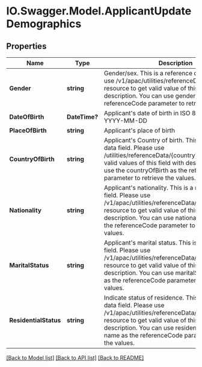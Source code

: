 # IO.Swagger.Model.ApplicantUpdateDemographics
## Properties

Name | Type | Description | Notes
------------ | ------------- | ------------- | -------------
**Gender** | **string** | Gender/sex. This is a reference data field. Please use /v1/apac/utilities/referenceData/{gender} resource to get valid value of this field with description. You can use gender field name as the referenceCode parameter to retrieve the values. | [optional] 
**DateOfBirth** | **DateTime?** | Applicant&#x27;s date of birth in  ISO 8601 date format YYYY-MM-DD | [optional] 
**PlaceOfBirth** | **string** | Applicant&#x27;s place of birth | [optional] 
**CountryOfBirth** | **string** | Applicant&#x27;s Country of birth. This is a reference data field. Please use /utilities/referenceData/{country} resource to get valid values of this field with descriptions. You can use the countryOfBirth as the referenceCode parameter to retrieve the values. | [optional] 
**Nationality** | **string** | Applicant&#x27;s nationality. This is a reference data field. Please use /v1/apac/utilities/referenceData/{country} resource to get valid value of this field with description. You can use nationality field name as the referenceCode parameter to retrieve the values. | [optional] 
**MaritalStatus** | **string** | Applicant&#x27;s marital status. This is a reference data field. Please use /v1/apac/utilities/referenceData/{maritalStatus} resource to get valid value of this field with description. You can use maritalStatus field name as the referenceCode parameter to retrieve the values. | [optional] 
**ResidentialStatus** | **string** | Indicate status of residence. This is a reference data field. Please use /v1/apac/utilities/referenceData/{residenceStatus} resource to get valid value of this field with description. You can use residenceStatus field name as the referenceCode parameter to retrieve the values. | [optional] 

[[Back to Model list]](../README.md#documentation-for-models) [[Back to API list]](../README.md#documentation-for-api-endpoints) [[Back to README]](../README.md)

